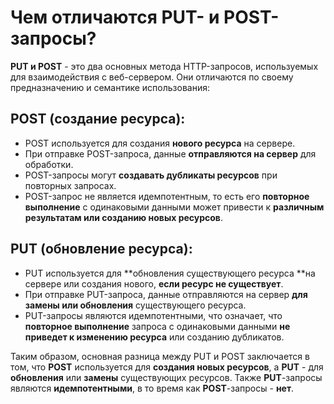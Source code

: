 Чем отличаются PUT- и POST-запросы?
=====================

**PUT и POST** - это два основных метода HTTP-запросов, используемых для взаимодействия с веб-сервером. Они отличаются по своему предназначению и семантике использования:

## POST (создание ресурса):
* POST используется для создания **нового ресурса** на сервере.
* При отправке POST-запроса, данные **отправляются на сервер** для обработки.
* POST-запросы могут **создавать дубликаты ресурсов** при повторных запросах.
* POST-запрос не является идемпотентным, то есть его **повторное выполнение** с одинаковыми данными может привести к **различным результатам или созданию новых ресурсов**.

## PUT (обновление ресурса):
* PUT используется для **обновления существующего ресурса **на сервере или создания нового, **если ресурс не существует**.
* При отправке PUT-запроса, данные отправляются на сервер **для замены или обновления** существующего ресурса.
* PUT-запросы являются идемпотентными, что означает, что **повторное выполнение** запроса с одинаковыми данными **не приведет к изменению ресурса** или созданию дубликатов.

Таким образом, основная разница между PUT и POST заключается в том, что **POST** используется для **создания новых ресурсов**, а **PUT** - для **обновления** или **замены** существующих ресурсов. Также  **PUT**-запросы являются **идемпотентными**, в то время как **POST**-запросы - **нет**.
